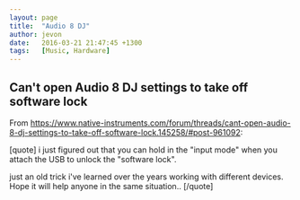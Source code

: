 ```yaml
---
layout: page
title:  "Audio 8 DJ"
author: jevon
date:   2016-03-21 21:47:45 +1300
tags:   [Music, Hardware]
---
```


## Can't open Audio 8 DJ settings to take off software lock

From https://www.native-instruments.com/forum/threads/cant-open-audio-8-dj-settings-to-take-off-software-lock.145258/#post-961092:

[quote]
i just figured out that you can hold in the "input mode" when you attach the USB to unlock the "software lock".

just an old trick i've learned over the years working with different devices. Hope it will help anyone in the same situation..
[/quote]
